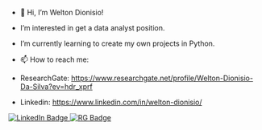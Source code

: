 - 👋 Hi, I’m Welton Dionisio!


- I’m interested in get a data analyst position.
- I’m currently learning to create my own projects in Python.
- 📫 How to reach me:
- ResearchGate: https://www.researchgate.net/profile/Welton-Dionisio-Da-Silva?ev=hdr_xprf
- Linkedin: https://www.linkedin.com/in/welton-dionisio/
<div id="badges">
  <a href="https://www.linkedin.com/in/weltondionisio/">
    <img src="https://img.shields.io/badge/LinkedIn-blue?style=for-the-badge&logo=linkedin&logoColor=white" alt="LinkedIn Badge"/>
  </a>
  <a href="https://www.researchgate.net/profile/Welton-Dionisio-Da-Silva">
    <img src="https://img.shields.io/badge/ResearchGate-00CCBB.svg?style=for-the-badge&logo=ResearchGate&logoColor=white" alt="RG Badge"/>
  </a>
  </div>
<!---
weltondionisio/weltondionisio is a ✨ special ✨ repository because its `README.md` (this file) appears on your GitHub profile.
You can click the Preview link to take a look at your changes.
--->

